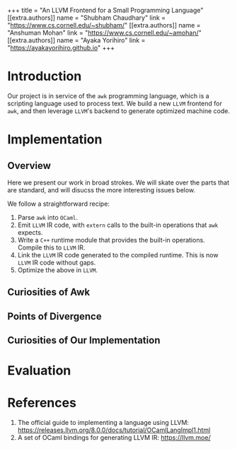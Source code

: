 +++
title = "An LLVM Frontend for a Small Programming Language"
[[extra.authors]]
name = "Shubham Chaudhary"
link = "https://www.cs.cornell.edu/~shubham/"
[[extra.authors]]
name = "Anshuman Mohan"
link = "https://www.cs.cornell.edu/~amohan/"
[[extra.authors]]
name = "Ayaka Yorihiro"
link = "https://ayakayorihiro.github.io"
+++

# Introduction

Our project is in service of the `awk` programming language,
which is a scripting language used to process text.
We build a new `LLVM` frontend for `awk`, and then leverage `LLVM`'s backend 
to generate optimized machine code.


# Implementation

## Overview
Here we present our work in broad strokes.
We will skate over the parts that are standard, and 
will disucss the more interesting issues below.

We follow a straightforward recipe:
1. Parse `awk` into `OCaml`.
2. Emit `LLVM` IR code, with `extern` calls to the built-in operations that `awk` expects.
3. Write a `C++` runtime module that provides the built-in operations. Compile this to `LLVM` IR.
4. Link the `LLVM` IR code generated to the compiled runtime. This is now `LLVM` IR code without gaps.
5. Optimize the above in `LLVM`.

## Curiosities of Awk

## Points of Divergence

## Curiosities of Our Implementation


# Evaluation


# References

1. The official guide to implementing a language using LLVM: https://releases.llvm.org/8.0.0/docs/tutorial/OCamlLangImpl1.html
2. A set of OCaml bindings for generating LLVM IR: https://llvm.moe/
